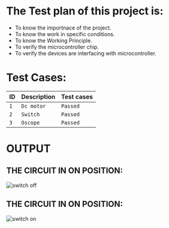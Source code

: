 # The Test plan of this project is:

* To know the importnace of the project.
* To know the work in specific conditions.
* To know the Working Principle.
* To verify the microcontroller chip.
* To verify the devices are interfacing with microcontroller.

# Test Cases:

| ID        |  Description                                       | Test cases                 |  
| :-------- | :--------------------------------                  | :------------------------- | 
| `1`       | `Dc motor`                                         | `Passed`                   |  
|  `2`      | `Switch`                                           |   `Passed`                 |   
|`3`        | `Oscope`                                           |	`Passed`	                |



# OUTPUT

## THE CIRCUIT IN ON POSITION:

![switch off](https://user-images.githubusercontent.com/101784923/164790802-c1af0251-5a67-4b6d-b357-aac97c1d17c4.png)

## THE CIRCUIT IN ON POSITION:
![switch on](https://user-images.githubusercontent.com/101784923/164790919-4307043b-b531-47dc-a66a-1384110dc347.png)
